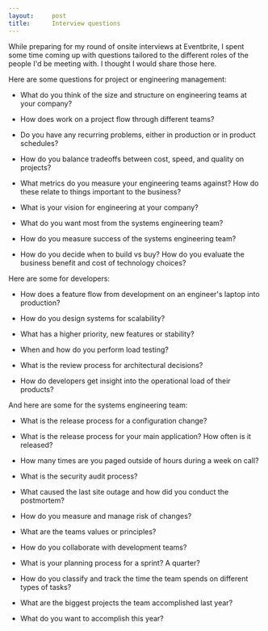 ```yaml
---
layout:     post
title:      Interview questions
---
```



While preparing for my round of onsite interviews at Eventbrite, I spent some time coming up with questions tailored to the different roles of the people I'd be meeting with. I thought I would share those here.

Here are some questions for project or engineering management:


*  What do you think of the size and structure on engineering teams at your company?

*  How does work on a project flow through different teams?

*  Do you have any recurring problems, either in production or in product schedules?

*  How do you balance tradeoffs between cost, speed, and quality on projects?

*  What metrics do you measure your engineering teams against? How do these relate to things important to the business?

*  What is your vision for engineering at your company?

*  What do you want most from the systems engineering team?

*  How do you measure success of the systems engineering team?

*  How do you decide when to build vs buy? How do you evaluate the business benefit and cost of technology choices?

Here are some for developers:


*  How does a feature flow from development on an engineer's laptop into production?

*  How do you design systems for scalability?

*  What has a higher priority, new features or stability?

*  When and how do you perform load testing?

*  What is the review process for architectural decisions?

*  How do developers get insight into the operational load of their products?

And here are some for the systems engineering team:


*  What is the release process for a configuration change?

*  What is the release process for your main application? How often is it released?

*  How many times are you paged outside of hours during a week on call?

*  What is the security audit process?

*  What caused the last site outage and how did you conduct the postmortem?

*  How do you measure and manage risk of changes?

*  What are the teams values or principles?

*  How do you collaborate with development teams?

*  What is your planning process for a sprint? A quarter?

*  How do you classify and track the time the team spends on different types of tasks?

*  What are the biggest projects the team accomplished last year?

*  What do you want to accomplish this year?





